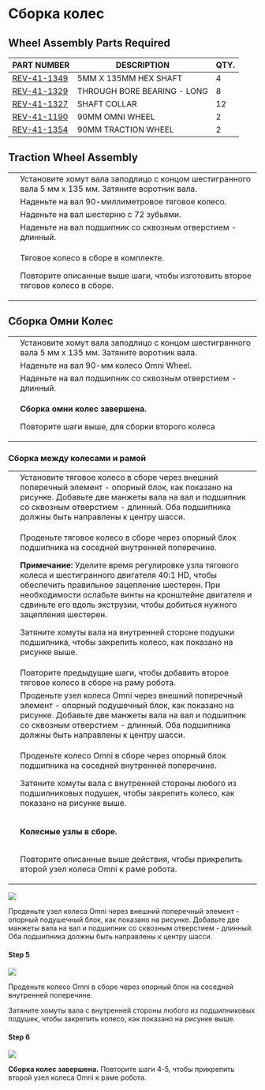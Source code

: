 # Сборка колес

## Wheel Assembly Parts Required

| **PART NUMBER**                                         | **DESCRIPTION**             | **QTY.** |
| ------------------------------------------------------- | --------------------------- | -------- |
| [REV-41-1349](https://www.revrobotics.com/rev-41-1349/) | 5MM X 135MM HEX SHAFT       | 4        |
| [REV-41-1329](https://www.revrobotics.com/rev-41-1329/) | THROUGH BORE BEARING - LONG | 8        |
| [REV-41-1327](https://www.revrobotics.com/rev-41-1327/) | SHAFT COLLAR                | 12       |
| [REV-41-1190](https://www.revrobotics.com/rev-41-1190/) | 90MM OMNI WHEEL             | 2        |
| [REV-41-1354](https://www.revrobotics.com/rev-41-1354/) | 90MM TRACTION WHEEL         | 2        |

## Traction Wheel Assembly&#x20;

|                                                                                                                                                                                                                                                                                                      |                                                                                                                                 |
| ---------------------------------------------------------------------------------------------------------------------------------------------------------------------------------------------------------------------------------------------------------------------------------------------------- | ------------------------------------------------------------------------------------------------------------------------------- |
| <img src="https://2589213514-files.gitbook.io/~/files/v0/b/gitbook-legacy-files/o/assets%2F-M5yw0n8IneF5-9ybLjT%2F-MMRhIgLPv-irXg3_tVp%2F-MMS7-9MaArj9DtDKRjF%2FEDU%20Kit_TW%20-%20Add%20Shaft%20Collar.svg?alt=media&#x26;token=3a0b5541-9383-4c17-a3c7-bbc34b810706" alt="" data-size="original">  | Установите хомут вала заподлицо с концом шестигранного вала 5 мм x 135 мм. Затяните воротник вала.                              |
| <img src="https://2589213514-files.gitbook.io/~/files/v0/b/gitbook-legacy-files/o/assets%2F-M5yw0n8IneF5-9ybLjT%2F-MMRhIgLPv-irXg3_tVp%2F-MMS7brR9Rp0vVs9e3BI%2FEDU%20Kit_TW%20-%20Add%20Wheel.svg?alt=media&#x26;token=370e28f0-e34c-4881-b7aa-78f0cd16aae2" alt="" data-size="original">           | Наденьте на вал 90-миллиметровое тяговое колесо.                                                                                |
| <img src="https://2589213514-files.gitbook.io/~/files/v0/b/gitbook-legacy-files/o/assets%2F-M5yw0n8IneF5-9ybLjT%2F-MMRhIgLPv-irXg3_tVp%2F-MMS8dJOMlF2JJQLQJ9q%2FEDU%20Kit_TW%20-%20Add%20Gear.svg?alt=media&#x26;token=f7f92654-8d82-479f-ab1b-04910f8eb7b1" alt="" data-size="original">            | Наденьте на вал шестерню с 72 зубьями.                                                                                          |
| <img src="https://2589213514-files.gitbook.io/~/files/v0/b/gitbook-legacy-files/o/assets%2F-M5yw0n8IneF5-9ybLjT%2F-MMRhIgLPv-irXg3_tVp%2F-MMS9hPdrHbDTW-g3x7t%2FEDU%20Kit_TW%20-%20Add%20Long%20Bearing.svg?alt=media&#x26;token=74bd6c86-086e-4a8e-aed6-544746271d95" alt="" data-size="original">  | Наденьте на вал подшипник со сквозным отверстием - длинный.                                                                     |
| <img src="https://2589213514-files.gitbook.io/~/files/v0/b/gitbook-legacy-files/o/assets%2F-M5yw0n8IneF5-9ybLjT%2F-MMRhIgLPv-irXg3_tVp%2F-MMSA5_fq_u3WIqURPMy%2Fow_complete.svg?alt=media&#x26;token=729e906b-a7f2-4bf8-8cca-bb3fa2360dbe" alt="" data-size="original">                              | <p>Тяговое колесо в сборе в комплекте.</p><p>Повторите описанные выше шаги, чтобы изготовить второе тяговое колесо в сборе.</p> |

## Сборка Омни Колес&#x20;

|                                                                                                                                                                                                                                                                                                      |                                                                                                                  |
| ---------------------------------------------------------------------------------------------------------------------------------------------------------------------------------------------------------------------------------------------------------------------------------------------------- | ---------------------------------------------------------------------------------------------------------------- |
| <img src="https://2589213514-files.gitbook.io/~/files/v0/b/gitbook-legacy-files/o/assets%2F-M5yw0n8IneF5-9ybLjT%2F-MMRhIgLPv-irXg3_tVp%2F-MMS7-9MaArj9DtDKRjF%2FEDU%20Kit_TW%20-%20Add%20Shaft%20Collar.svg?alt=media&#x26;token=3a0b5541-9383-4c17-a3c7-bbc34b810706" alt="" data-size="original">  | Установите хомут вала заподлицо с концом шестигранного вала 5 мм x 135 мм. Затяните воротник вала.               |
| <img src="https://2589213514-files.gitbook.io/~/files/v0/b/gitbook-legacy-files/o/assets%2F-M5yw0n8IneF5-9ybLjT%2F-MDMMYDcy7w_WL1Dcpmr%2F-MDMNeDLuLMnsQvq1azu%2FEDU%20Kit_OW%20-%20Add%20Omni%20Wheel.svg?alt=media&#x26;token=4e27b96a-e445-42db-9c98-b272168db28f" alt="" data-size="original">    | Наденьте на вал 90-мм колесо Omni Wheel.                                                                         |
| <img src="https://2589213514-files.gitbook.io/~/files/v0/b/gitbook-legacy-files/o/assets%2F-M5yw0n8IneF5-9ybLjT%2F-MDMMYDcy7w_WL1Dcpmr%2F-MDMOlUpS8uZLi2ida-t%2FEDU%20Kit_OW%20-%20Add%20Long%20Bearing.svg?alt=media&#x26;token=f9dabc85-c139-4293-b17a-b6c573bd4d50" alt="" data-size="original">  | Наденьте на вал подшипник со сквозным отверстием - длинный.                                                      |
| <img src="https://2589213514-files.gitbook.io/~/files/v0/b/gitbook-legacy-files/o/assets%2F-M5yw0n8IneF5-9ybLjT%2F-MMRhIgLPv-irXg3_tVp%2F-MMSAg1-UqpRXq7v5MfV%2Fomni%20complete.svg?alt=media&#x26;token=677753f2-c18a-4ceb-af75-10b39a8d11ab" alt="" data-size="original">                          | <p><strong>Сборка омни колес завершена.</strong></p><p></p><p>Повторите шаги выше, для сборки второго колеса</p> |

### Сборка между колесами и рамой

|                                                                                                                                                                                                                                                                                                                       |                                                                                                                                                                                                                                                                                                                                                                                                                                                                                                                                                        |
| --------------------------------------------------------------------------------------------------------------------------------------------------------------------------------------------------------------------------------------------------------------------------------------------------------------------- | ------------------------------------------------------------------------------------------------------------------------------------------------------------------------------------------------------------------------------------------------------------------------------------------------------------------------------------------------------------------------------------------------------------------------------------------------------------------------------------------------------------------------------------------------------ |
| <img src="https://2589213514-files.gitbook.io/~/files/v0/b/gitbook-legacy-files/o/assets%2F-M5yw0n8IneF5-9ybLjT%2F-MMRhIgLPv-irXg3_tVp%2F-MMSG7fOwBuBwBYOq8y7%2FEDU%20Kit_Wheels%20-%20Add%20Shaft%20supports.svg?alt=media&#x26;token=36f71e79-4962-46c5-a53e-2597d98f10fb" alt="" data-size="original">             | Установите тяговое колесо в сборе через внешний поперечный элемент - опорный блок, как показано на рисунке. Добавьте две манжеты вала на вал и подшипник со сквозным отверстием - длинный. Оба подшипника должны быть направлены к центру шасси.                                                                                                                                                                                                                                                                                                       |
| <img src="https://2589213514-files.gitbook.io/~/files/v0/b/gitbook-legacy-files/o/assets%2F-M5yw0n8IneF5-9ybLjT%2F-MMRhIgLPv-irXg3_tVp%2F-MMSGL_ZPq1kwUhL_rwH%2FEDU%20Kit_Detail%20View%20-%20Shaft%20Support%202.svg?alt=media&#x26;token=e87213e9-0b7b-4330-b45d-64cb52c91246" alt="" data-size="original">         | <p>Проденьте тяговое колесо в сборе через опорный блок подшипника на соседней внутренней поперечине.<br></p><p><strong>Примечание:</strong> Уделите время регулировке узла тягового колеса и шестигранного двигателя 40:1 HD, чтобы обеспечить правильное зацепление шестерен. При необходимости ослабьте винты на кронштейне двигателя и сдвиньте его вдоль экструзии, чтобы добиться нужного зацепления шестерен.<br></p><p>Затяните хомуты вала на внутренней стороне подушки подшипника, чтобы закрепить колесо, как показано на рисунке выше.</p> |
| <img src="https://2589213514-files.gitbook.io/~/files/v0/b/gitbook-legacy-files/o/assets%2F-M5yw0n8IneF5-9ybLjT%2F-MMRhIgLPv-irXg3_tVp%2F-MMSGmRvvvshN1C3f5RL%2FEDU%20Kit_Wheels%20-%20Both%20Traction%20Added.svg?alt=media&#x26;token=3634da89-e6a5-4134-835d-df5344711c04" alt="" data-size="original">            | Повторите предыдущие шаги, чтобы добавить второе тяговое колесо в сборе на раму робота.                                                                                                                                                                                                                                                                                                                                                                                                                                                                |
| <img src="https://2589213514-files.gitbook.io/~/files/v0/b/gitbook-legacy-files/o/assets%2F-M5yw0n8IneF5-9ybLjT%2F-MMRhIgLPv-irXg3_tVp%2F-MMSExDcF592pBO6yfVA%2FEDU%20Kit_Wheels%20-%20Add%20Shaft%20Support%202.svg?alt=media&#x26;token=e9ad476d-683b-4e26-9523-2b89a853cf23" alt="" data-size="original">          | Проденьте узел колеса Omni через внешний поперечный элемент - опорный подушечный блок, как показано на рисунке. Добавьте две манжеты вала на вал и подшипник со сквозным отверстием - длинный. Оба подшипника должны быть направлены к центру шасси.                                                                                                                                                                                                                                                                                                   |
| <img src="https://2589213514-files.gitbook.io/~/files/v0/b/gitbook-legacy-files/o/assets%2F-M5yw0n8IneF5-9ybLjT%2F-MMRhIgLPv-irXg3_tVp%2F-MMSFGRFi-gILRyWFEGr%2FEDU%20Kit_Detail%20View%20-%20Shaft%20Support%20complete.svg?alt=media&#x26;token=c985a50a-5dae-4c2a-b1cd-59f1c5cc973d" alt="" data-size="original">  | <p>Проденьте колесо Omni в сборе через опорный блок подшипника на соседней внутренней поперечине.</p><p>Затяните хомуты вала с внутренней стороны любого из подшипниковых подушек, чтобы закрепить колесо, как показано на рисунке выше.</p>                                                                                                                                                                                                                                                                                                           |
| <img src="https://2589213514-files.gitbook.io/~/files/v0/b/gitbook-legacy-files/o/assets%2F-M5yw0n8IneF5-9ybLjT%2F-MMRhIgLPv-irXg3_tVp%2F-MMSFR31RrgttvbSbixX%2FEDU%20Kit_Wheels%20-%20Complete.svg?alt=media&#x26;token=ec8d8d75-73a6-4d2d-aa40-f55bfac1fd9f" alt="" data-size="original">                           | <p><strong>Колесные узлы в сборе.</strong></p><p><del></del><br><del></del>Повторите описанные выше действия, чтобы прикрепить второй узел колеса Omni к раме робота.</p>                                                                                                                                                                                                                                                                                                                                                                              |



![](https://2589213514-files.gitbook.io/\~/files/v0/b/gitbook-legacy-files/o/assets%2F-M5yw0n8IneF5-9ybLjT%2F-MDRaMoS1o\_Ko2Ik5TVR%2F-MDVvR4ic6NYRSWESsS4%2FEDU%20Kit\_Wheels%20-%20Add%20Shaft%20Support%202.svg?alt=media\&token=9c65e259-eb1d-41cb-b195-138f60b344fc)

Проденьте узел колеса Omni через внешний поперечный элемент - опорный подушечный блок, как показано на рисунке. Добавьте две манжеты вала на вал и подшипник со сквозным отверстием - длинный. Оба подшипника должны быть направлены к центру шасси.

#### Step 5

![](https://2589213514-files.gitbook.io/\~/files/v0/b/gitbook-legacy-files/o/assets%2F-M5yw0n8IneF5-9ybLjT%2F-MDMMYDcy7w\_WL1Dcpmr%2F-MDMZa11-doPy02SbkHJ%2FEDU%20Kit\_Detail%20View%20-%20Shaft%20Support%20complete.svg?alt=media\&token=41be917f-cb29-4577-91a8-e66cccaee4be)

Проденьте колесо Omni в сборе через опорный блок на соседней внутренней поперечине.

Затяните хомуты вала с внутренней стороны любого из подшипниковых подушек, чтобы закрепить колесо, как показано на рисунке выше.



#### Step 6

![](https://2589213514-files.gitbook.io/\~/files/v0/b/gitbook-legacy-files/o/assets%2F-M5yw0n8IneF5-9ybLjT%2F-MDMMYDcy7w\_WL1Dcpmr%2F-MDM\_VFvflghpStx1GVl%2FEDU%20Kit\_Wheels%20-%20Complete.svg?alt=media\&token=7ffb936f-2b5d-4dd9-b9f3-f071ecdb3cf9)

**Сборка колес завершена.** Повторите шаги 4-5, чтобы прикрепить второй узел колеса Omni к раме робота.

